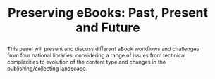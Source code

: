 ---
abstract: This panel will present and discuss different eBook workflows and challenges
  from four national libraries, considering a range of issues from technical complexities
  to evolution of the content type and changes in the publishing/collecting landscape.
creators:
- Tobias Steinke
- Faye Lemay
- Maureen Pennock
- Trevor Owens
date: null
document_url: https://services.phaidra.univie.ac.at/api/object/o:1079694/download
grand_parent: iPRES
institutions: []
keywords: []
landing_page_url: https://phaidra.univie.ac.at/o:1079694
language: eng
layout: publication
license: CC BY 4.0 International
notes_url: null
parent: iPRES 2019
publication_type: paper
size: 156651
slides_url: null
source_name: iPRES
stream_url: null
title: 'Preserving eBooks: Past, Present and Future '
year: 2019
---